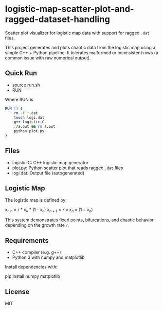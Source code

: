 # logistic-map-scatter-plot-and-ragged-dataset-handling

Scatter plot visualizer for logistic map data with support for ragged `.dat` files.

This project generates and plots chaotic data from the logistic map using a simple C++ + Python pipeline.
It tolerates malformed or inconsistent rows (a common issue with raw numerical output).

## Quick Run

- source run.sh
- RUN

Where RUN is 

```bash
RUN () {
    rm -f *.dat
    touch logi.dat
    g++ logistic.C
    ./a.out && rm a.out
    python plot.py
}
```

##  Files

- logistic.C: C++ logistic map generator
- plot.py: Python scatter plot that reads ragged `.dat` files
- logi.dat: Output file (autogenerated)

##  Logistic Map

The logistic map is defined by:

xₙ₊₁ = r * xₙ * (1 - xₙ)
$x_{n+1} = r \times x_n \times (1-x_n)$

This system demonstrates fixed points, bifurcations, and chaotic behavior depending on the growth rate `r`.

##  Requirements

- C++ compiler (e.g. g++)
- Python 3 with numpy and matplotlib

Install dependencies with:

pip install numpy matplotlib


##  License

MIT

